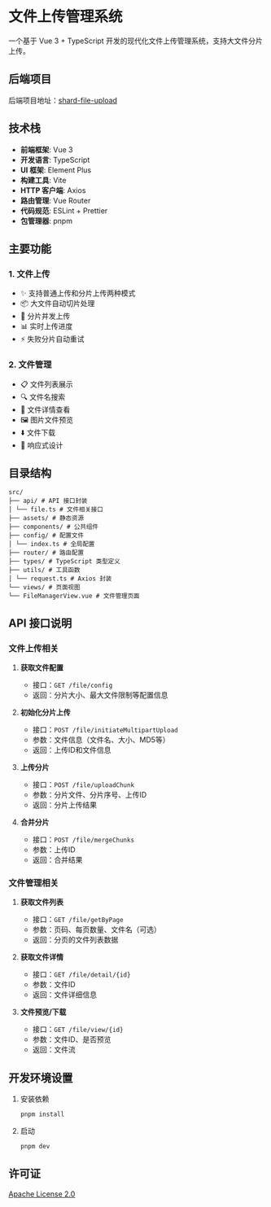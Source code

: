 # 文件上传管理系统

一个基于 Vue 3 + TypeScript 开发的现代化文件上传管理系统，支持大文件分片上传。

## 后端项目

后端项目地址：[shard-file-upload](https://github.com/uluckyXH/shard-file-upload)

## 技术栈

- **前端框架**: Vue 3
- **开发语言**: TypeScript
- **UI 框架**: Element Plus
- **构建工具**: Vite
- **HTTP 客户端**: Axios
- **路由管理**: Vue Router
- **代码规范**: ESLint + Prettier
- **包管理器**: pnpm

## 主要功能

### 1. 文件上传

- ✨ 支持普通上传和分片上传两种模式
- 📦 大文件自动切片处理
- 🚀 分片并发上传
- 📊 实时上传进度
- ⚡ 失败分片自动重试

### 2. 文件管理

- 📋 文件列表展示
- 🔍 文件名搜索
- 📄 文件详情查看
- 🖼️ 图片文件预览
- ⬇️ 文件下载
- 📱 响应式设计

## 目录结构

```
src/
├── api/ # API 接口封装
│ └── file.ts # 文件相关接口
├── assets/ # 静态资源
├── components/ # 公共组件
├── config/ # 配置文件
│ └── index.ts # 全局配置
├── router/ # 路由配置
├── types/ # TypeScript 类型定义
├── utils/ # 工具函数
│ └── request.ts # Axios 封装
└── views/ # 页面视图
└── FileManagerView.vue # 文件管理页面
```

## API 接口说明

### 文件上传相关

1. **获取文件配置**

   - 接口：`GET /file/config`
   - 返回：分片大小、最大文件限制等配置信息

2. **初始化分片上传**

   - 接口：`POST /file/initiateMultipartUpload`
   - 参数：文件信息（文件名、大小、MD5等）
   - 返回：上传ID和文件信息

3. **上传分片**

   - 接口：`POST /file/uploadChunk`
   - 参数：分片文件、分片序号、上传ID
   - 返回：分片上传结果

4. **合并分片**
   - 接口：`POST /file/mergeChunks`
   - 参数：上传ID
   - 返回：合并结果

### 文件管理相关

1. **获取文件列表**

   - 接口：`GET /file/getByPage`
   - 参数：页码、每页数量、文件名（可选）
   - 返回：分页的文件列表数据

2. **获取文件详情**

   - 接口：`GET /file/detail/{id}`
   - 参数：文件ID
   - 返回：文件详细信息

3. **文件预览/下载**
   - 接口：`GET /file/view/{id}`
   - 参数：文件ID、是否预览
   - 返回：文件流

## 开发环境设置

1. 安装依赖

   ```bash
   pnpm install
   ```

2. 启动

   ```bash
   pnpm dev
   ```

## 许可证

[Apache License 2.0](LICENSE)
